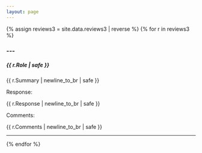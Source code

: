 ```yaml
---
layout: page
---
```

<style>
p.review {
  border-left: 2px solid grey;
}

div.block {
  margin-bottom: 1em;
}
</style>


{% assign reviews3 = site.data.reviews3 | reverse %}
{% for r in reviews3 %}
  <p class="review">
  <h3>---</h3>

  <div class="block"><h5>{{ r.Role | safe }}</h5></div>
  <div class="block">{{ r.Summary | newline_to_br | safe }}</div>
  <div>Response:</div>
  <p class="block">{{ r.Response | newline_to_br | safe }}</p>
  <div>Comments:</div>
  <p class="block">{{ r.Comments | newline_to_br | safe }}</p>
  </p>
  <hr/>
{% endfor %}




